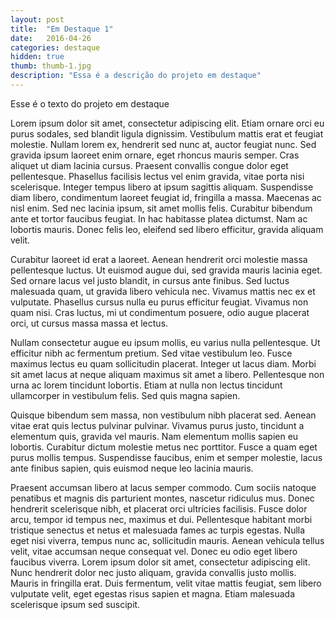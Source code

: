 ```yaml
---
layout: post
title:  "Em Destaque 1"
date:   2016-04-26 
categories: destaque
hidden: true
thumb: thumb-1.jpg
description: "Essa é a descrição do projeto em destaque"
---
```

Esse é o texto do projeto em destaque

Lorem ipsum dolor sit amet, consectetur adipiscing elit. Etiam ornare orci eu purus sodales, sed blandit ligula dignissim. Vestibulum mattis erat et feugiat molestie. Nullam lorem ex, hendrerit sed nunc at, auctor feugiat nunc. Sed gravida ipsum laoreet enim ornare, eget rhoncus mauris semper. Cras aliquet ut diam lacinia cursus. Praesent convallis congue dolor eget pellentesque. Phasellus facilisis lectus vel enim gravida, vitae porta nisi scelerisque. Integer tempus libero at ipsum sagittis aliquam. Suspendisse diam libero, condimentum laoreet feugiat id, fringilla a massa. Maecenas ac nisl enim. Sed nec lacinia ipsum, sit amet mollis felis. Curabitur bibendum ante et tortor faucibus feugiat. In hac habitasse platea dictumst. Nam ac lobortis mauris. Donec felis leo, eleifend sed libero efficitur, gravida aliquam velit.

Curabitur laoreet id erat a laoreet. Aenean hendrerit orci molestie massa pellentesque luctus. Ut euismod augue dui, sed gravida mauris lacinia eget. Sed ornare lacus vel justo blandit, in cursus ante finibus. Sed luctus malesuada quam, ut gravida libero vehicula nec. Vivamus mattis nec ex et vulputate. Phasellus cursus nulla eu purus efficitur feugiat. Vivamus non quam nisi. Cras luctus, mi ut condimentum posuere, odio augue placerat orci, ut cursus massa massa et lectus.

Nullam consectetur augue eu ipsum mollis, eu varius nulla pellentesque. Ut efficitur nibh ac fermentum pretium. Sed vitae vestibulum leo. Fusce maximus lectus eu quam sollicitudin placerat. Integer ut lacus diam. Morbi sit amet lacus at neque aliquam maximus sit amet a libero. Pellentesque non urna ac lorem tincidunt lobortis. Etiam at nulla non lectus tincidunt ullamcorper in vestibulum felis. Sed quis magna sapien.

Quisque bibendum sem massa, non vestibulum nibh placerat sed. Aenean vitae erat quis lectus pulvinar pulvinar. Vivamus purus justo, tincidunt a elementum quis, gravida vel mauris. Nam elementum mollis sapien eu lobortis. Curabitur dictum molestie metus nec porttitor. Fusce a quam eget purus mollis tempus. Suspendisse faucibus, enim et semper molestie, lacus ante finibus sapien, quis euismod neque leo lacinia mauris.

Praesent accumsan libero at lacus semper commodo. Cum sociis natoque penatibus et magnis dis parturient montes, nascetur ridiculus mus. Donec hendrerit scelerisque nibh, et placerat orci ultricies facilisis. Fusce dolor arcu, tempor id tempus nec, maximus et dui. Pellentesque habitant morbi tristique senectus et netus et malesuada fames ac turpis egestas. Nulla eget nisi viverra, tempus nunc ac, sollicitudin mauris. Aenean vehicula tellus velit, vitae accumsan neque consequat vel. Donec eu odio eget libero faucibus viverra. Lorem ipsum dolor sit amet, consectetur adipiscing elit. Nunc hendrerit dolor nec justo aliquam, gravida convallis justo mollis. Mauris in fringilla erat. Duis fermentum, velit vitae mattis feugiat, sem libero vulputate velit, eget egestas risus sapien et magna. Etiam malesuada scelerisque ipsum sed suscipit.